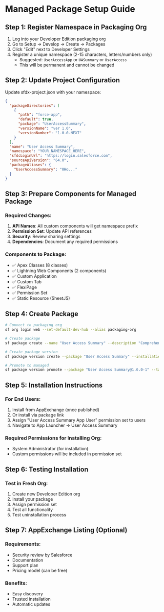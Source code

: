 # Managed Package Setup Guide

## Step 1: Register Namespace in Packaging Org

1. Log into your Developer Edition packaging org
2. Go to Setup → Develop → Create → Packages
3. Click "Edit" next to Developer Settings
4. Register a unique namespace (2-15 characters, letters/numbers only)
   - Suggested: `UserAccessApp` or `UASummary` or `UserAccess`
   - This will be permanent and cannot be changed

## Step 2: Update Project Configuration

Update sfdx-project.json with your namespace:

```json
{
  "packageDirectories": [
    {
      "path": "force-app",
      "default": true,
      "package": "UserAccessSummary",
      "versionName": "ver 1.0",
      "versionNumber": "1.0.0.NEXT"
    }
  ],
  "name": "User Access Summary",
  "namespace": "YOUR_NAMESPACE_HERE",
  "sfdcLoginUrl": "https://login.salesforce.com",
  "sourceApiVersion": "64.0",
  "packageAliases": {
    "UserAccessSummary": "0Ho..."
  }
}
```

## Step 3: Prepare Components for Managed Package

### Required Changes:

1. **API Names**: All custom components will get namespace prefix
2. **Permission Set**: Update API references
3. **Security**: Review sharing settings
4. **Dependencies**: Document any required permissions

### Components to Package:
- ✅ Apex Classes (8 classes)
- ✅ Lightning Web Components (2 components)
- ✅ Custom Application
- ✅ Custom Tab
- ✅ FlexiPage
- ✅ Permission Set
- ✅ Static Resource (SheetJS)

## Step 4: Create Package

```bash
# Connect to packaging org
sf org login web --set-default-dev-hub --alias packaging-org

# Create package
sf package create --name "User Access Summary" --description "Comprehensive user permissions auditing tool for Salesforce" --package-type Managed --path force-app --target-dev-hub packaging-org

# Create package version
sf package version create --package "User Access Summary" --installation-key-bypass --wait 10 --target-dev-hub packaging-org

# Promote to managed
sf package version promote --package "User Access Summary@1.0.0-1" --target-dev-hub packaging-org
```

## Step 5: Installation Instructions

### For End Users:
1. Install from AppExchange (once published)
2. Or install via package link
3. Assign "User Access Summary App User" permission set to users
4. Navigate to App Launcher → User Access Summary

### Required Permissions for Installing Org:
- System Administrator (for installation)
- Custom permissions will be included in permission set

## Step 6: Testing Installation

### Test in Fresh Org:
1. Create new Developer Edition org
2. Install your package
3. Assign permission set
4. Test all functionality
5. Test uninstallation process

## Step 7: AppExchange Listing (Optional)

### Requirements:
- Security review by Salesforce
- Documentation
- Support plan
- Pricing model (can be free)

### Benefits:
- Easy discovery
- Trusted installation
- Automatic updates
